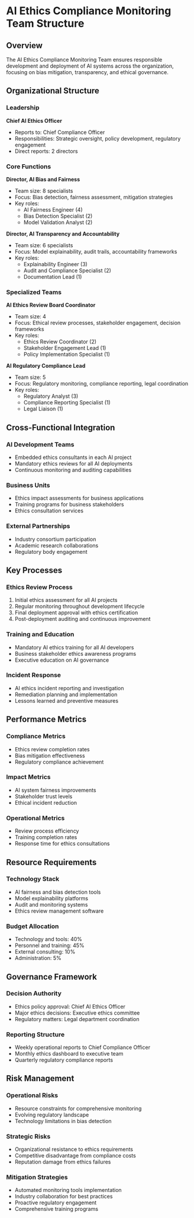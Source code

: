 # AI Ethics Compliance Monitoring Team Structure

## Overview
The AI Ethics Compliance Monitoring Team ensures responsible development and deployment of AI systems across the organization, focusing on bias mitigation, transparency, and ethical governance.

## Organizational Structure

### Leadership
**Chief AI Ethics Officer**
- Reports to: Chief Compliance Officer
- Responsibilities: Strategic oversight, policy development, regulatory engagement
- Direct reports: 2 directors

### Core Functions
**Director, AI Bias and Fairness**
- Team size: 8 specialists
- Focus: Bias detection, fairness assessment, mitigation strategies
- Key roles:
  - AI Fairness Engineer (4)
  - Bias Detection Specialist (2)
  - Model Validation Analyst (2)

**Director, AI Transparency and Accountability**
- Team size: 6 specialists
- Focus: Model explainability, audit trails, accountability frameworks
- Key roles:
  - Explainability Engineer (3)
  - Audit and Compliance Specialist (2)
  - Documentation Lead (1)

### Specialized Teams
**AI Ethics Review Board Coordinator**
- Team size: 4
- Focus: Ethical review processes, stakeholder engagement, decision frameworks
- Key roles:
  - Ethics Review Coordinator (2)
  - Stakeholder Engagement Lead (1)
  - Policy Implementation Specialist (1)

**AI Regulatory Compliance Lead**
- Team size: 5
- Focus: Regulatory monitoring, compliance reporting, legal coordination
- Key roles:
  - Regulatory Analyst (3)
  - Compliance Reporting Specialist (1)
  - Legal Liaison (1)

## Cross-Functional Integration

### AI Development Teams
- Embedded ethics consultants in each AI project
- Mandatory ethics reviews for all AI deployments
- Continuous monitoring and auditing capabilities

### Business Units
- Ethics impact assessments for business applications
- Training programs for business stakeholders
- Ethics consultation services

### External Partnerships
- Industry consortium participation
- Academic research collaborations
- Regulatory body engagement

## Key Processes

### Ethics Review Process
1. Initial ethics assessment for all AI projects
2. Regular monitoring throughout development lifecycle
3. Final deployment approval with ethics certification
4. Post-deployment auditing and continuous improvement

### Training and Education
- Mandatory AI ethics training for all AI developers
- Business stakeholder ethics awareness programs
- Executive education on AI governance

### Incident Response
- AI ethics incident reporting and investigation
- Remediation planning and implementation
- Lessons learned and preventive measures

## Performance Metrics

### Compliance Metrics
- Ethics review completion rates
- Bias mitigation effectiveness
- Regulatory compliance achievement

### Impact Metrics
- AI system fairness improvements
- Stakeholder trust levels
- Ethical incident reduction

### Operational Metrics
- Review process efficiency
- Training completion rates
- Response time for ethics consultations

## Resource Requirements

### Technology Stack
- AI fairness and bias detection tools
- Model explainability platforms
- Audit and monitoring systems
- Ethics review management software

### Budget Allocation
- Technology and tools: 40%
- Personnel and training: 45%
- External consulting: 10%
- Administration: 5%

## Governance Framework

### Decision Authority
- Ethics policy approval: Chief AI Ethics Officer
- Major ethics decisions: Executive ethics committee
- Regulatory matters: Legal department coordination

### Reporting Structure
- Weekly operational reports to Chief Compliance Officer
- Monthly ethics dashboard to executive team
- Quarterly regulatory compliance reports

## Risk Management

### Operational Risks
- Resource constraints for comprehensive monitoring
- Evolving regulatory landscape
- Technology limitations in bias detection

### Strategic Risks
- Organizational resistance to ethics requirements
- Competitive disadvantage from compliance costs
- Reputation damage from ethics failures

### Mitigation Strategies
- Automated monitoring tools implementation
- Industry collaboration for best practices
- Proactive regulatory engagement
- Comprehensive training programs